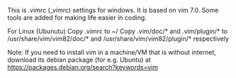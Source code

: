 This is .vimrc (_vimrc) settings for windows. It is based on vim 7.0.
Some tools are added for making life easier in coding.

For Linux (Ubunutu)
Copy .vimrc to ~/
Copy .vim/doc/* and .vim/plugin/* to /usr/share/vim/vim82/doc/* and /usr/share/vim/vim82/plugin/* respectively

Note: If you need to install vim in a machine/VM that is without internet, download its debian package (for e.g. Ubuntu) at https://packages.debian.org/search?keywords=vim


